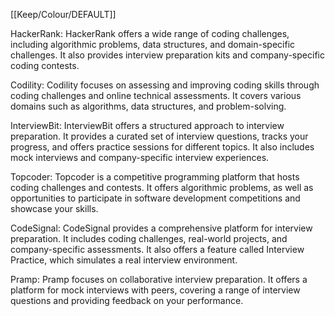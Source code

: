 [[Keep/Colour/DEFAULT]] 

HackerRank: HackerRank offers a wide range of coding challenges, including algorithmic problems, data structures, and domain-specific challenges. It also provides interview preparation kits and company-specific coding contests.

Codility: Codility focuses on assessing and improving coding skills through coding challenges and online technical assessments. It covers various domains such as algorithms, data structures, and problem-solving.

InterviewBit: InterviewBit offers a structured approach to interview preparation. It provides a curated set of interview questions, tracks your progress, and offers practice sessions for different topics. It also includes mock interviews and company-specific interview experiences.

Topcoder: Topcoder is a competitive programming platform that hosts coding challenges and contests. It offers algorithmic problems, as well as opportunities to participate in software development competitions and showcase your skills.

CodeSignal: CodeSignal provides a comprehensive platform for interview preparation. It includes coding challenges, real-world projects, and company-specific assessments. It also offers a feature called Interview Practice, which simulates a real interview environment.

Pramp: Pramp focuses on collaborative interview preparation. It offers a platform for mock interviews with peers, covering a range of interview questions and providing feedback on your performance.
